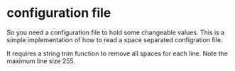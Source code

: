 # configuration file

So you need a configuration file to hold some changeable values.
This is a simple implementation of how to read a space separated configration file.

It requires a string trim function to remove all spaces for each line.
Note the maximum line size 255.

